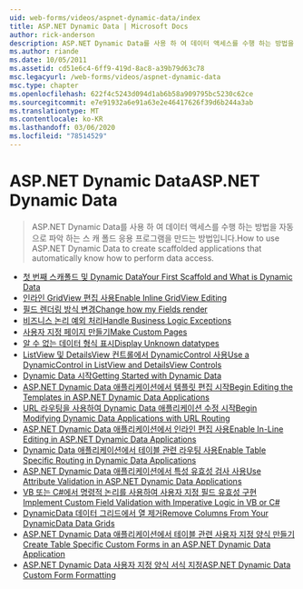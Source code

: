 ```yaml
---
uid: web-forms/videos/aspnet-dynamic-data/index
title: ASP.NET Dynamic Data | Microsoft Docs
author: rick-anderson
description: ASP.NET Dynamic Data를 사용 하 여 데이터 액세스를 수행 하는 방법을 자동으로 파악 하는 스 캐 폴드 응용 프로그램을 만드는 방법입니다.
ms.author: riande
ms.date: 10/05/2011
ms.assetid: cd51e6c4-6ff9-419d-8ac8-a39b79d63c78
msc.legacyurl: /web-forms/videos/aspnet-dynamic-data
msc.type: chapter
ms.openlocfilehash: 622f4c5243d094d1ab6b58a909795bc5230c62ce
ms.sourcegitcommit: e7e91932a6e91a63e2e46417626f39d6b244a3ab
ms.translationtype: MT
ms.contentlocale: ko-KR
ms.lasthandoff: 03/06/2020
ms.locfileid: "78514529"
---
```

# <a name="aspnet-dynamic-data"></a><span data-ttu-id="2092b-103">ASP.NET Dynamic Data</span><span class="sxs-lookup"><span data-stu-id="2092b-103">ASP.NET Dynamic Data</span></span>

> <span data-ttu-id="2092b-104">ASP.NET Dynamic Data를 사용 하 여 데이터 액세스를 수행 하는 방법을 자동으로 파악 하는 스 캐 폴드 응용 프로그램을 만드는 방법입니다.</span><span class="sxs-lookup"><span data-stu-id="2092b-104">How to use ASP.NET Dynamic Data to create scaffolded applications that automatically know how to perform data access.</span></span>

- [<span data-ttu-id="2092b-105">첫 번째 스캐폴드 및 Dynamic Data</span><span class="sxs-lookup"><span data-stu-id="2092b-105">Your First Scaffold and What is Dynamic Data</span></span>](your-first-scaffold-and-what-is-dynamic-data.md)
- [<span data-ttu-id="2092b-106">인라인 GridView 편집 사용</span><span class="sxs-lookup"><span data-stu-id="2092b-106">Enable Inline GridView Editing</span></span>](how-do-i-enable-inline-gridview-editing.md)
- [<span data-ttu-id="2092b-107">필드 렌더링 방식 변경</span><span class="sxs-lookup"><span data-stu-id="2092b-107">Change how my Fields render</span></span>](how-do-i-change-how-my-fields-render.md)
- [<span data-ttu-id="2092b-108">비즈니스 논리 예외 처리</span><span class="sxs-lookup"><span data-stu-id="2092b-108">Handle Business Logic Exceptions</span></span>](how-do-i-handle-business-logic-exceptions.md)
- [<span data-ttu-id="2092b-109">사용자 지정 페이지 만들기</span><span class="sxs-lookup"><span data-stu-id="2092b-109">Make Custom Pages</span></span>](how-do-i-make-custom-pages.md)
- [<span data-ttu-id="2092b-110">알 수 없는 데이터 형식 표시</span><span class="sxs-lookup"><span data-stu-id="2092b-110">Display Unknown datatypes</span></span>](how-do-i-display-unknown-datatypes.md)
- [<span data-ttu-id="2092b-111">ListView 및 DetailsView 컨트롤에서 DynamicControl 사용</span><span class="sxs-lookup"><span data-stu-id="2092b-111">Use a DynamicControl in ListView and DetailsView Controls</span></span>](how-do-i-use-a-dynamiccontrol-in-listview-and-detailsview-controls.md)
- [<span data-ttu-id="2092b-112">Dynamic Data 시작</span><span class="sxs-lookup"><span data-stu-id="2092b-112">Getting Started with Dynamic Data</span></span>](getting-started-with-dynamic-data.md)
- [<span data-ttu-id="2092b-113">ASP.NET Dynamic Data 애플리케이션에서 템플릿 편집 시작</span><span class="sxs-lookup"><span data-stu-id="2092b-113">Begin Editing the Templates in ASP.NET Dynamic Data Applications</span></span>](begin-editing-the-templates-in-aspnet-dynamic-data-applications.md)
- [<span data-ttu-id="2092b-114">URL 라우팅을 사용하여 Dynamic Data 애플리케이션 수정 시작</span><span class="sxs-lookup"><span data-stu-id="2092b-114">Begin Modifying Dynamic Data Applications with URL Routing</span></span>](begin-modifying-dynamic-data-applications-with-url-routing.md)
- [<span data-ttu-id="2092b-115">ASP.NET Dynamic Data 애플리케이션에서 인라인 편집 사용</span><span class="sxs-lookup"><span data-stu-id="2092b-115">Enable In-Line Editing in ASP.NET Dynamic Data Applications</span></span>](enable-in-line-editing-in-aspnet-dynamic-data-applications.md)
- [<span data-ttu-id="2092b-116">Dynamic Data 애플리케이션에서 테이블 관련 라우팅 사용</span><span class="sxs-lookup"><span data-stu-id="2092b-116">Enable Table Specific Routing in Dynamic Data Applications</span></span>](how-to-enable-table-specific-routing-in-dynamic-data-applications.md)
- [<span data-ttu-id="2092b-117">ASP.NET Dynamic Data 애플리케이션에서 특성 유효성 검사 사용</span><span class="sxs-lookup"><span data-stu-id="2092b-117">Use Attribute Validation in ASP.NET Dynamic Data Applications</span></span>](how-to-use-attribute-validation-in-aspnet-dynamic-data-applications.md)
- [<span data-ttu-id="2092b-118">VB 또는 C#에서 명령적 논리를 사용하여 사용자 지정 필드 유효성 구현</span><span class="sxs-lookup"><span data-stu-id="2092b-118">Implement Custom Field Validation with Imperative Logic in VB or C#</span></span>](how-to-implement-custom-field-validation-with-imperative-logic-in-vb-or-c.md)
- [<span data-ttu-id="2092b-119">DynamicData 데이터 그리드에서 열 제거</span><span class="sxs-lookup"><span data-stu-id="2092b-119">Remove Columns From Your DynamicData Data Grids</span></span>](how-to-remove-columns-from-your-dynamicdata-data-grids.md)
- [<span data-ttu-id="2092b-120">ASP.NET Dynamic Data 애플리케이션에서 테이블 관련 사용자 지정 양식 만들기</span><span class="sxs-lookup"><span data-stu-id="2092b-120">Create Table Specific Custom Forms in an ASP.NET Dynamic Data Application</span></span>](how-to-create-table-specific-custom-forms-in-an-aspnet-dynamic-data-application.md)
- [<span data-ttu-id="2092b-121">ASP.NET Dynamic Data 사용자 지정 양식 서식 지정</span><span class="sxs-lookup"><span data-stu-id="2092b-121">ASP.NET Dynamic Data Custom Form Formatting</span></span>](aspnet-dynamic-data-custom-form-formatting.md)
